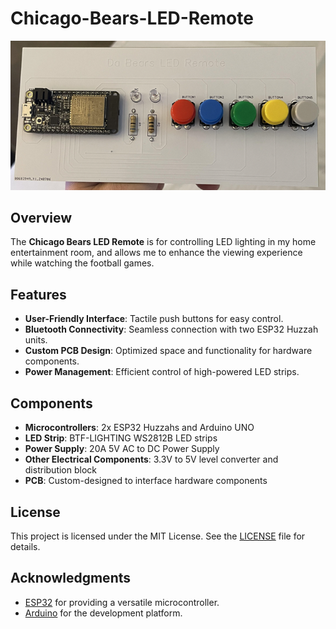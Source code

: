 # Chicago-Bears-LED-Remote

![LED Remote](https://github.com/seanschlief01/Chicago-Bears-LED-Remote/blob/main/images/Built.png)

## Overview

The **Chicago Bears LED Remote** is for controlling LED lighting in my home entertainment room, and allows me to enhance the viewing experience while watching the football games.

## Features

- **User-Friendly Interface**: Tactile push buttons for easy control.
- **Bluetooth Connectivity**: Seamless connection with two ESP32 Huzzah units.
- **Custom PCB Design**: Optimized space and functionality for hardware components.
- **Power Management**: Efficient control of high-powered LED strips.

## Components

- **Microcontrollers**: 2x ESP32 Huzzahs and Arduino UNO
- **LED Strip**: BTF-LIGHTING WS2812B LED strips
- **Power Supply**: 20A 5V AC to DC Power Supply
- **Other Electrical Components**: 3.3V to 5V level converter and distribution block
- **PCB**: Custom-designed to interface hardware components

## License

This project is licensed under the MIT License. See the [LICENSE](LICENSE) file for details.

## Acknowledgments

- [ESP32](https://www.esp32.com/) for providing a versatile microcontroller.
- [Arduino](https://www.arduino.cc/) for the development platform.
